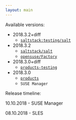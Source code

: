 ```yaml
---
layout: main
---
```

Available versions:

- 2018.3.2+diff
    - [`saltstack:testing/salt`](https://build.opensuse.org/package/show/systemsmanagement:saltstack:testing/salt)
- 2018.3.2
    - [`saltstack/salt`](https://build.opensuse.org/package/show/systemsmanagement:saltstack:testing/salt)
    - [`opensuse/Factory`](https://build.opensuse.org/package/show/openSUSE:Factory/salt)
- 2018.3.0+diff
    - [`products-testing`](https://build.opensuse.org/package/show/systemsmanagement:saltstack:products:testing/salt)
- 2018.3.0
    - [`products`](https://build.opensuse.org/package/show/systemsmanagement:saltstack/salt)
    - `SUSE Manager`

Release timeline:

10.10.2018 - SUSE Manager

08.10.2018 - SLES
